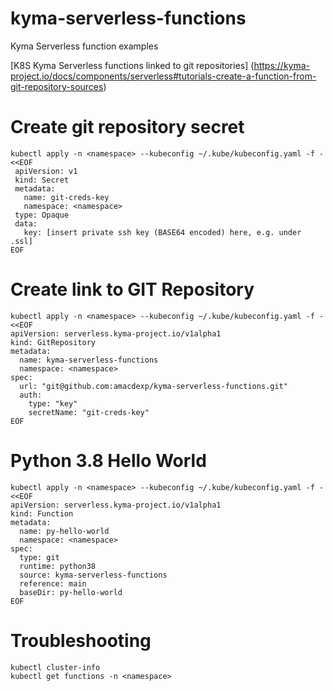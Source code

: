 # kyma-serverless-functions
Kyma Serverless function examples

[K8S Kyma Serverless functions linked to git repositories] (https://kyma-project.io/docs/components/serverless#tutorials-create-a-function-from-git-repository-sources)


# Create git repository secret  
```
kubectl apply -n <namespace> --kubeconfig ~/.kube/kubeconfig.yaml -f - <<EOF
 apiVersion: v1
 kind: Secret
 metadata:
   name: git-creds-key
   namespace: <namespace>
 type: Opaque
 data:
   key: [insert private ssh key (BASE64 encoded) here, e.g. under .ssl]
EOF
```
  
# Create link to GIT Repository  
```
kubectl apply -n <namespace> --kubeconfig ~/.kube/kubeconfig.yaml -f - <<EOF
apiVersion: serverless.kyma-project.io/v1alpha1
kind: GitRepository
metadata:
  name: kyma-serverless-functions
  namespace: <namespace>
spec:
  url: "git@github.com:amacdexp/kyma-serverless-functions.git"
  auth:
    type: "key"
    secretName: "git-creds-key"
EOF
``` 

  
# Python 3.8 Hello World 
```
kubectl apply -n <namespace> --kubeconfig ~/.kube/kubeconfig.yaml -f - <<EOF  
apiVersion: serverless.kyma-project.io/v1alpha1
kind: Function
metadata:
  name: py-hello-world
  namespace: <namespace>
spec:
  type: git
  runtime: python38
  source: kyma-serverless-functions
  reference: main
  baseDir: py-hello-world
EOF
``` 
  
  
# Troubleshooting
```
kubectl cluster-info
kubectl get functions -n <namespace>
```
